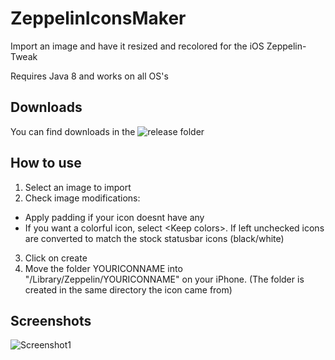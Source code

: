 # ZeppelinIconsMaker
Import an image and have it resized and recolored for the iOS Zeppelin-Tweak

Requires Java 8 and works on all OS's



## Downloads

You can find downloads in the ![release folder](https://github.com/wolfposd/ZeppelinIconsMaker/tree/master/releases)


## How to use

1. Select an image to import
2. Check image modifications:
  - Apply padding if your icon doesnt have any
  - If you want a colorful icon, select &lt;Keep colors&gt;. If left unchecked icons are converted to match the stock statusbar icons (black/white)
3. Click on create
4. Move the folder YOURICONNAME into "/Library/Zeppelin/YOURICONNAME" on your iPhone. (The folder is created in the same directory the icon came from)

## Screenshots

![Screenshot1](https://raw.githubusercontent.com/wolfposd/ZeppelinIconsMaker/master/screenshot/zepiconmakerscreenshot.png)
